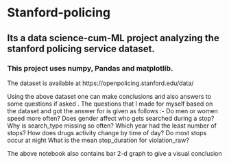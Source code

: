 # Stanford-policing
## Its a data science-cum-ML project analyzing the stanford policing service dataset.
### This project uses numpy, Pandas and matplotlib.
<p>
The dataset is available at https://openpolicing.stanford.edu/data/ <p>
  
Using the above dataset one can make conclusions and also answers to some questions if asked .
The questions that I made for myself based on the dataset and got the answer for is given as follows :-
Do men or women speed more often?
Does gender affect who gets searched during a stop?
Why is search_type missing so often?
Which year had the least number of stops?
How does drugs activity change by time of day?
Do most stops occur at night
What is the mean stop_duration for violation_raw?

The above notebook also contains bar 2-d graph to give a visual conclusion


